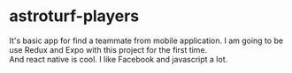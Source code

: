 # astroturf-players

It's basic app for find a teammate from mobile application. I am going to be use Redux and Expo with this project for the first time. <br>
And react native is cool. I like Facebook and javascript a lot.
